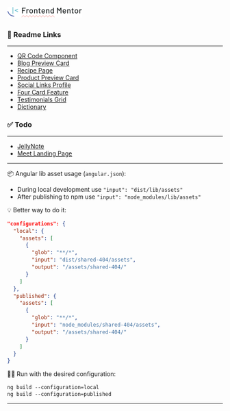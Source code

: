 # ![img.png](projects/assets/readme/fm-logo.png)

### 📄 Readme Links

---
- [QR Code Component](projects/qrcode/README.md)
- [Blog Preview Card](projects/blog-preview-card/README.md)
- [Recipe Page](projects/recipe/README.md)
- [Product Preview Card](projects/product-preview-card/README.md)
- [Social Links Profile](projects/social-links/README.md)
- [Four Card Feature](projects/four-card-feature/README.md)
- [Testimonials Grid](projects/testimonials-grid/README.md)
- [Dictionary](projects/dictionary/README.md)

### ✅ Todo

---
- [JellyNote](projects/jellynote/README.md)
- [Meet Landing Page](projects/meet/README.md)
---
📦 Angular lib asset usage (`angular.json`):

- During local development use `"input": "dist/lib/assets"`
- After publishing to npm use `"input": "node_modules/lib/assets"`

💡 Better way to do it:
```json
"configurations": {
  "local": {
    "assets": [
      {
        "glob": "**/*",
        "input": "dist/shared-404/assets",
        "output": "/assets/shared-404/"
      }
    ]
  },
  "published": {
    "assets": [
      {
        "glob": "**/*",
        "input": "node_modules/shared-404/assets",
        "output": "/assets/shared-404/"
      }
    ]
  }
}
```

🏃‍♂️ Run with the desired configuration:
```shell
ng build --configuration=local
ng build --configuration=published
```
---

